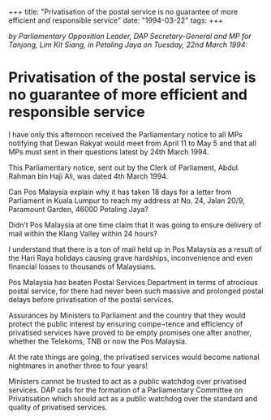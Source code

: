 +++ 
title: "Privatisation of the postal service is no guarantee of more efficient and responsible service"
date: "1994-03-22"
tags:
+++

_by Parliamentary Opposition Leader, DAP Secretary-General and MP for Tanjong, Lim Kit Siang, in Petaling Jaya on Tuesday, 22nd March 1994:_

# Privatisation of the postal service is no guarantee of more efficient and responsible service

I have only this afternoon received the Parliamentary notice to all MPs notifying that Dewan Rakyat would meet from April 11 to May 5 and that all MPs must sent in their questions latest by 24th March 1994.</u>

This Parliamentary notice, sent out by the Clerk of Parliament, Abdul Rahman bin Haji Ali, was dated 4th March 1994.

Can Pos Malaysia explain why it has taken 18 days for a letter from Parliament in Kuala Lumpur to reach my address at No. 24, Jalan 20/9, Paramount Garden, 46000 Petaling Jaya?

Didn’t Pos Malaysia at one time claim that it was going to ensure delivery of mail within the Klang Valley within 24 hours?

I understand that there is a ton of mail held up in Pos Malaysia as a result of the Hari Raya holidays causing grave hardships, inconvenience and even financial losses to thousands of Malaysians.

Pos Malaysia has beaten Postal Services Department in terms of atrocious postal service, for there had never been such massive and prolonged postal delays before privatisation of the postal services.

Assurances by Ministers to Parliament and the country that they would protect the public interest by ensuring compe¬tence and efficiency of privatised services have proved to be empty promises one after another, whether the Telekoms, TNB or now the Pos Malaysia.

At the rate things are going, the privatised services would become national nightmares in another three to four years!

Ministers cannot be trusted to act as a public watchdog over privatised services. DAP calls for the formation of a Parliamentary Committee on Privatisation which should act as a public watchdog over the standard and quality of privatised services.
 

